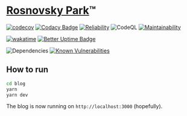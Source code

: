 # [Rosnovsky Park](https://rosnovsky.us)™

[![codecov](https://codecov.io/gh/rosnovsky/rosnovsky.us/branch/main/graph/badge.svg?token=IP95N2HP5P)](https://codecov.io/gh/rosnovsky/rosnovsky.us) [![Codacy Badge](https://app.codacy.com/project/badge/Grade/27695f94f54f433eb62db799fc6532a1)](https://www.codacy.com/gh/rosnovsky/rosnovsky.us/dashboard?utm_source=github.com&amp;utm_medium=referral&amp;utm_content=rosnovsky/rosnovsky.us&amp;utm_campaign=Badge_Grade) [![Reliability](https://sonarcloud.io/api/project_badges/measure?project=rosnovsky_rosnovsky.us&metric=reliability_rating)](https://sonarcloud.io/dashboard?id=rosnovsky_rosnovsky.us) ![CodeQL](https://github.com/rosnovsky/rosnovsky.us/workflows/CodeQL/badge.svg) [![Maintainability](https://api.codeclimate.com/v1/badges/d9d1c20cfaf6f2759dc5/maintainability)](https://codeclimate.com/github/rosnovsky/rosnovsky.us/maintainability)

[![wakatime](https://wakatime.com/badge/user/cf21e19f-d389-41d8-9423-5b2890e4831b/project/cf8bfc6a-ad96-454f-8bfb-adbcc47b9e54.svg)](https://wakatime.com/badge/user/cf21e19f-d389-41d8-9423-5b2890e4831b/project/cf8bfc6a-ad96-454f-8bfb-adbcc47b9e54) [![Better Uptime Badge](https://betteruptime.com/status-badges/v1/monitor/8h4l.svg)](https://betteruptime.com/?utm_source=status_badge)

![Dependencies](https://status.david-dm.org/gh/rosnovsky/rosnovsky.us.svg)
[![Known Vulnerabilities](https://snyk.io/test/github/rosnovsky/rosnovsky.us/badge.svg)](https://snyk.io/test/github/rosnovsky/rosnovsky.us/badge.svg)



## How to run

```bash
cd blog
yarn
yarn dev
```

The blog is now running on `http://localhost:3000` (hopefully).
